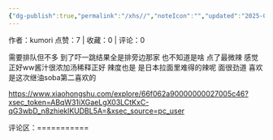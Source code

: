```yaml
---
{"dg-publish":true,"permalink":"/xhs//","noteIcon":"","updated":"2025-03-17T23:01:09.133+08:00"}
---
```


作者：kumori
点赞：7   |   收藏：0   |   评论：0

需要排队但不多 到了吓一跳结果全是排旁边那家 也不知道是啥
点了最微辣 感觉正好ww酱汁很浓加汤稀释正好 辣度也是 是日本拉面里难得的辣呢 面很劲道 喜欢 是这次继油soba第二喜欢的

https://www.xiaohongshu.com/explore/66f062a90000000027005c46?xsec_token=ABqW31iXGaeLgX03LCtKxC-qG3wbD_n8zhieklKUDBL5A=&xsec_source=pc_user

评论区：===========

